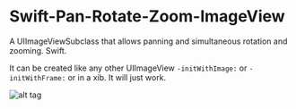 Swift-Pan-Rotate-Zoom-ImageView
===============================

A UIImageViewSubclass that allows panning and simultaneous rotation and zooming. Swift.

It can be created like any other UIImageView 
`-initWithImage:` 
or 
`-initWithFrame:` 
or in a xib. It will just work.

![alt tag](https://github.com/spagosx/Swift-Pan-Rotate-Zoom-ImageView/blob/master/Swift-Pan-Rotate-Zoom-ImageView/screenshot.png)
